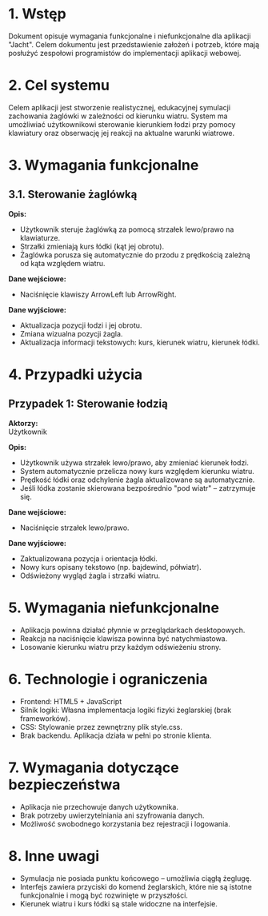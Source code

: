 # 1. Wstęp

Dokument opisuje wymagania funkcjonalne i niefunkcjonalne dla aplikacji "Jacht". Celem dokumentu jest przedstawienie założeń i potrzeb, które mają posłużyć zespołowi programistów do implementacji aplikacji webowej.

# 2. Cel systemu

Celem aplikacji jest stworzenie realistycznej, edukacyjnej symulacji zachowania żaglówki w zależności od kierunku wiatru. System ma umożliwiać użytkownikowi sterowanie kierunkiem łodzi przy pomocy klawiatury oraz obserwację jej reakcji na aktualne warunki wiatrowe.

# 3. Wymagania funkcjonalne

## 3.1. Sterowanie żaglówką

**Opis:**
- Użytkownik steruje żaglówką za pomocą strzałek lewo/prawo na klawiaturze.
- Strzałki zmieniają kurs łódki (kąt jej obrotu).
- Żaglówka porusza się automatycznie do przodu z prędkością zależną od kąta względem wiatru.

**Dane wejściowe:**
- Naciśnięcie klawiszy ArrowLeft lub ArrowRight.

**Dane wyjściowe:**
- Aktualizacja pozycji łodzi i jej obrotu.
- Zmiana wizualna pozycji żagla.
- Aktualizacja informacji tekstowych: kurs, kierunek wiatru, kierunek łódki.

# 4. Przypadki użycia

## Przypadek 1: Sterowanie łodzią

**Aktorzy:**  
Użytkownik

**Opis:**
- Użytkownik używa strzałek lewo/prawo, aby zmieniać kierunek łodzi.
- System automatycznie przelicza nowy kurs względem kierunku wiatru.
- Prędkość łódki oraz odchylenie żagla aktualizowane są automatycznie.
- Jeśli łódka zostanie skierowana bezpośrednio "pod wiatr" – zatrzymuje się.

**Dane wejściowe:**
- Naciśnięcie strzałek lewo/prawo.

**Dane wyjściowe:**
- Zaktualizowana pozycja i orientacja łódki.
- Nowy kurs opisany tekstowo (np. bajdewind, półwiatr).
- Odświeżony wygląd żagla i strzałki wiatru.

# 5. Wymagania niefunkcjonalne

- Aplikacja powinna działać płynnie w przeglądarkach desktopowych.
- Reakcja na naciśnięcie klawisza powinna być natychmiastowa.
- Losowanie kierunku wiatru przy każdym odświeżeniu strony.

# 6. Technologie i ograniczenia

- Frontend: HTML5 + JavaScript
- Silnik logiki: Własna implementacja logiki fizyki żeglarskiej (brak frameworków).
- CSS: Stylowanie przez zewnętrzny plik style.css.
- Brak backendu. Aplikacja działa w pełni po stronie klienta.

# 7. Wymagania dotyczące bezpieczeństwa

- Aplikacja nie przechowuje danych użytkownika.
- Brak potrzeby uwierzytelniania ani szyfrowania danych.
- Możliwość swobodnego korzystania bez rejestracji i logowania.

# 8. Inne uwagi

- Symulacja nie posiada punktu końcowego – umożliwia ciągłą żeglugę.
- Interfejs zawiera przyciski do komend żeglarskich, które nie są istotne funkcjonalnie i mogą być rozwinięte w przyszłości.
- Kierunek wiatru i kurs łódki są stale widoczne na interfejsie.
